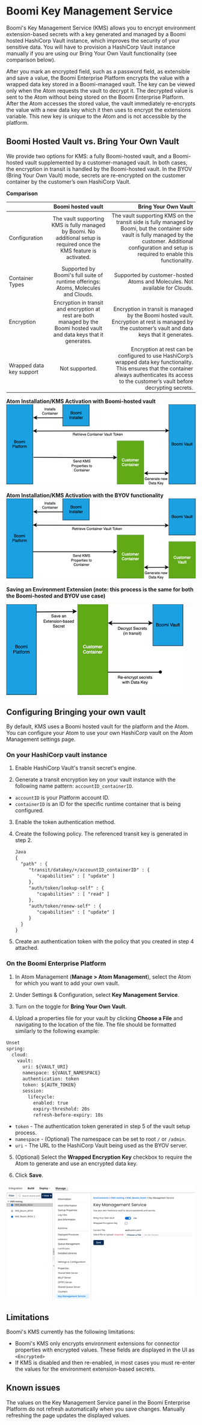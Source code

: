  # Boomi Key Management Service

<head>
  <meta name="guidename" content="Platform"/>
  <meta name="context" content="GUID-c70376c6-11ea-409d-b14a-9b048df2bb9a"/>
</head>

Boomi's Key Management Service (KMS) allows you to encrypt environment extension-based secrets with a key generated and managed by a Boomi hosted HashiCorp Vault instance, which improves the security of your sensitive data. You will have to provision a HashiCorp Vault instance manually if you are using our Bring Your Own Vault functionality (see comparison below).

After you mark an encrypted field, such as a password field, as extensible and save a value, the Boomi Enterprise Platform encrypts the value with a wrapped data key stored in a Boomi-managed vault. The key can be viewed only when the Atom requests the vault to decrypt it. The decrypted value is sent to the Atom without being stored on the Boomi Enterprise Platform. After the Atom accesses the stored value, the vault immediately re-encrypts the value with a new data key which it then uses to encrypt the extensions variable. This new key is unique to the Atom and is not accessible by the platform.

## Boomi Hosted Vault vs. Bring Your Own Vault

We provide two options for KMS: a fully Boomi-hosted vault, and a Boomi-hosted vault supplemented by a customer-managed vault. In both cases, the encryption in transit is handled by the Boomi-hosted vault. In the BYOV (Bring Your Own Vault) mode, secrets are re-encrypted on the customer container by the customer’s own HashiCorp Vault.

**Comparison** 

|    |  Boomi hosted vault  |  Bring Your Own Vault  |
|:---|:--:|---:|
| Configuration   |  The vault supporting KMS is fully managed by Boomi. No additional setup is required once the KMS feature is activated.  |  The vault supporting KMS on the transit side is fully managed by Boomi, but the container side vault is fully managed by the customer. Additional configuration and setup is required to enable this functionality.  |
|  Container Types  |  Supported by Boomi's full suite of runtime offerings: Atoms, Molecules and Clouds.  |  Supported by customer-hosted Atoms and Molecules. Not available for Clouds.  |
|  Encryption  |  Encryption in transit and encryption at rest are both managed by the Boomi hosted vault and data keys that it generates.  |  Encryption in transit is managed by the Boomi hosted vault. Encryption at rest is managed by the customer’s vault and data keys that it generates.  |
|  Wrapped data key support  |  Not supported. |  Encryption at rest can be configured to use HashiCorp’s wrapped data key functionality. This ensures that the container always authenticates its access to the customer’s vault before decrypting secrets. |

**Atom Installation/KMS Activation with Boomi-hosted vault**
![](../../Platform/Images/img-int_KMS_Boomihosted.png)

**Atom Installation/KMS Activation with the BYOV functionality**
![](../../Platform/Images/img-int_KMS_BYOV.png)

**Saving an Environment Extension (note: this process is the same for both the Boomi-hosted and BYOV use case)**

![](../../Platform/Images/int-img_envr_extensions.png)

## Configuring Bringing your own vault

By default, KMS uses a Boomi hosted vault for the platform and the Atom. You can configure your Atom to use your own HashiCorp vault on the Atom Management settings page.

### On your HashiCorp vault instance

1. Enable HashiCorp Vault's transit secret's engine.

2. Generate a transit encryption key on your vault instance with the following name pattern: `accountID_containerID`.

  - `accountID` is your Platform account ID.
  - `containerID` is an ID for the specific runtime container that is being configured.

3. Enable the token authentication method.

4. Create the following policy. The referenced transit key is generated in step 2.

   ```` 
   Java
   {
     "path" : {
        "transit/datakey/+/accountID_containerID" : {
           "capabilities" : [ "update" ]
        },
        "auth/token/lookup-self" : {
           "capabilities" : [ "read" ]
        },
        "auth/token/renew-self" : {
           "capabilities" : [ "update" ]
        }
     }
   }
   ````

5. Create an authentication token with the policy that you created in step 4 attached.

### On the Boomi Enterprise Platform

1. In Atom Management (**Manage \> Atom Management**), select the Atom for which you want to add your own vault.

2. Under Settings & Configuration, select **Key Management Service**.

3. Turn on the toggle for **Bring Your Own Vault**.

4. Upload a properties file for your vault by clicking **Choose a File** and navigating to the location of the file. The file should be formatted similarly to the following example:

````
Unset
spring:
  cloud:
    vault:
      uri: ${VAULT_URI}
      namespace: ${VAULT_NAMESPACE}
      authentication: token
      token: ${AUTH_TOKEN}
      session:
        lifecycle:
          enabled: true
          expiry-threshold: 20s
          refresh-before-expiry: 10s

````

   - `token` - The authentication token generated in step 5 of the vault setup process.
   - `namespace` - (Optional) The namespace can be set to root `/` or `/admin`.
   - `uri` - The URL to the HashiCorp Vault being used as the BYOV server.

5. (Optional) Select the **Wrapped Encryption Key** checkbox to require the Atom to generate and use an encrypted data key.

6. Click **Save**.

![KMS settings page in the Boomi Enterprise Platform](../../Platform/Images/img-int_boomi_kms.png)

## Limitations

Boomi's KMS currently has the following limitations:

- Boomi's KMS only encrypts environment extensions for connector properties with encrypted values. These fields are displayed in the UI as `<Encrypted>`
- If KMS is disabled and then re-enabled, in most cases you must re-enter the values for the environment extension-based secrets.

## Known issues

The values on the Key Management Service panel in the Boomi Enterprise Platform do not refresh automatically when you save changes. Manually refreshing the page updates the displayed values.
